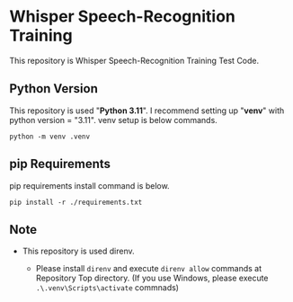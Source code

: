 # Whisper Speech-Recognition Training

This repository is Whisper Speech-Recognition Training Test Code.

## Python Version

This repository is used "**Python 3.11**".
I recommend setting up "**venv**" with python version = "3.11".
venv setup is below commands.

`python -m venv .venv`

## pip Requirements

pip requirements install command is below.

`pip install -r ./requirements.txt`

## Note

- This repository is used direnv.

    - Please install `direnv` and execute `direnv allow` commands at Repository Top directory.
    (If you use Windows, please execute `.\.venv\Scripts\activate` commnads)

